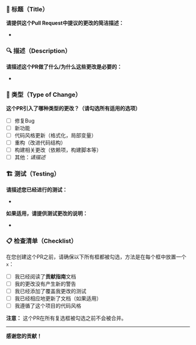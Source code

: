 ### 📜 标题（Title）

**请提供这个Pull Request中提议的更改的简洁描述：**  
<!-- Please provide a succinct description of the changes proposed in this pull request:. -->

- 

### 🔍 描述（Description）

**请描述这个PR做了什么/为什么这些更改是必要的：**
<!-- Please describe what this PR does / why these changes are necessary: -->

- 

### 📝 类型（Type of Change）

**这个PR引入了哪种类型的更改？（请勾选所有适用的选项）**
<!-- What type of change does this PR introduce? (Check all that apply)  -->

- [ ] 修复Bug  <!-- Bugfix -->
- [ ] 新功能  <!-- Feature -->
- [ ] 代码风格更新（格式化，局部变量） <!-- Code style update (formatting, local variables) -->
- [ ] 重构（改进代码结构） <!-- Refactoring (improving code structure) -->
- [ ] 构建相关更改（依赖项，构建脚本等）  <!-- Build-related changes (dependencies, build scripts, etc.) -->
- [ ] 其他：_请描述_  <!-- Other: _Please describe_ -->

### 🏗️ 测试（Testing）

**请描述您已经进行的测试：**
<!-- Please describe the tests you've done: -->

- 

**如果适用，请提供测试更改的说明：**
<!-- If applicable, provide instructions for testing your changes -->

- 

### 📋 检查清单（Checklist）

在您创建这个PR之前，请确保以下所有框都被勾选，方法是在每个框中放置一个`x`：
<!-- Before you create this PR, please ensure the following boxes are checked by placing an `x` in each box: -->

- [ ] 我已经阅读了**贡献指南**文档  <!-- I have read the **CONTRIBUTING** document. -->
- [ ] 我的更改没有产生新的警告  <!-- My changes generate no new warnings. -->
- [ ] 我已经添加了覆盖我更改的测试  <!-- I have added tests to cover my changes.. -->
- [ ] 我已经相应地更新了文档（如果适用） <!-- I have updated the documentation accordingly (if applicable). -->
- [ ] 我遵循了这个项目的代码风格  <!-- I have followed the code style of this project. -->

**注意：** 这个PR在所有复选框被勾选之前不会被合并。
<!-- **Note:** This PR will not be merged until all checkboxes are ticked. -->

---

**感谢您的贡献！**
<!-- Thank you for your contribution! -->